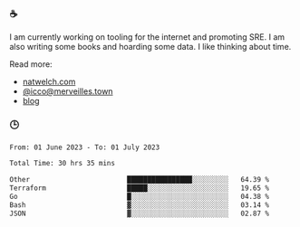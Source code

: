 ### ☕

I am currently working on tooling for the internet and promoting SRE. I am also writing some books and hoarding some data. I like thinking about time. 

Read more:

 - [natwelch.com](https://natwelch.com)
 - [@icco@merveilles.town](https://merveilles.town/@icco)
 - [blog](https://writing.natwelch.com)

### 🕒

<!--START_SECTION:waka-->

```txt
From: 01 June 2023 - To: 01 July 2023

Total Time: 30 hrs 35 mins

Other                        ████████████████░░░░░░░░░   64.39 %
Terraform                    █████░░░░░░░░░░░░░░░░░░░░   19.65 %
Go                           █░░░░░░░░░░░░░░░░░░░░░░░░   04.38 %
Bash                         ▓░░░░░░░░░░░░░░░░░░░░░░░░   03.14 %
JSON                         ▓░░░░░░░░░░░░░░░░░░░░░░░░   02.87 %
```

<!--END_SECTION:waka-->
